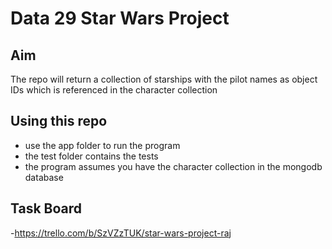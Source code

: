 # Data 29 Star Wars Project

## Aim 
The repo will return a collection of starships with the pilot names as object IDs which is referenced in the character collection

## Using this repo

- use the app folder to run the program 
- the test folder contains the tests
- the program assumes you have the character collection in the mongodb database


## Task Board 
-https://trello.com/b/SzVZzTUK/star-wars-project-raj 